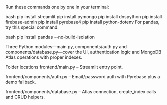 Run these commands one by one in your terminal:

bash
pip install streamlit
pip install pymongo
pip install dnspython
pip install firebase-admin
pip install pyrebase4
pip install python-dotenv
For pandas, try this special command:

bash
pip install pandas --no-build-isolation

Three Python modules—main.py, components/auth.py and components/database.py—cover the UI, authentication logic and MongoDB Atlas operations with proper indexes.

Folder locations
frontend/main.py – Streamlit entry point.

frontend/components/auth.py – Email / password auth with Pyrebase plus a demo fallback.

frontend/components/database.py – Atlas connection, create_index calls and CRUD helpers.

